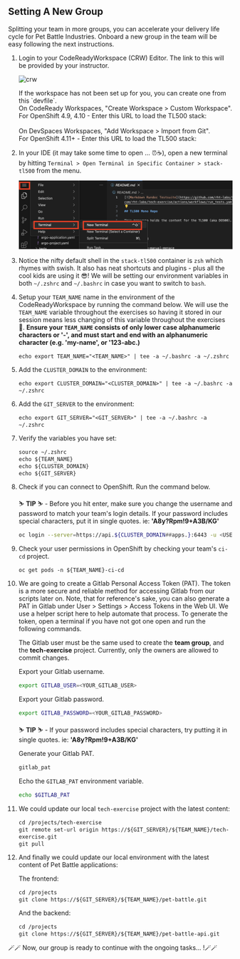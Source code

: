 ## Setting A New Group

Splitting your team in more groups, you can accelerate your delivery life cycle for Pet Battle Industries. Onboard a new group in the
team will be easy following the next instructions.

1. Login to your CodeReadyWorkspace (CRW) Editor. The link to this will be provided by your instructor.

    ![crw](../1-the-manual-menace/images/crw.png)

    <p class="warn">
    If the workspace has not been set up for you, you can create one from this `devfile`.
    </br>
    On CodeReady Workspaces, "Create Workspace > Custom Workspace".
    </br>
    For OpenShift 4.9, 4.10 - Enter this URL to load the TL500 stack:</br>
    <span style="color:blue;"><a id=crw_dev_filelocation href=""></a></span>
    </br>
    On DevSpaces Workspaces, "Add Workspace > Import from Git".
    </br>
    For OpenShift 4.11+ - Enter this URL to load the TL500 stack:</br>
    <span style="color:blue;"><a id=crw_dev_filelocation_4.11 href=""></a></span>
    </p>

2. In your IDE (it may take some time to open ... ⏰☕️), open a new terminal by hitting `Terminal > Open Terminal in Specific Container > stack-tl500` from the menu.

    ![new-terminal](../1-the-manual-menace/images/new-terminal.png)

3. Notice the nifty default shell in the `stack-tl500` container is `zsh` which rhymes with swish. It also has neat shortcuts and plugins - plus all the cool kids are using it 😎! We will be setting our environment variables in both `~/.zshrc` and `~/.bashrc` in case you want to switch to `bash`.

4. Setup your `TEAM_NAME` name in the environment of the CodeReadyWorkspace by running the command below. We will use the `TEAM_NAME` variable throughout the exercises so having it stored in our session means less changing of this variable throughout the exercises 💪. **Ensure your `TEAM_NAME` consists of only lower case alphanumeric characters or '-', and must start and end with an alphanumeric character (e.g. 'my-name',  or '123-abc.)**

    ```bash#test
    echo export TEAM_NAME="<TEAM_NAME>" | tee -a ~/.bashrc -a ~/.zshrc
    ```

5. Add the `CLUSTER_DOMAIN` to the environment:

    ```bash#test
    echo export CLUSTER_DOMAIN="<CLUSTER_DOMAIN>" | tee -a ~/.bashrc -a ~/.zshrc
    ```

6. Add the `GIT_SERVER` to the environment:

    ```bash#test
    echo export GIT_SERVER="<GIT_SERVER>" | tee -a ~/.bashrc -a ~/.zshrc
    ```

7. Verify the variables you have set:

    ```zsh#test
    source ~/.zshrc
    echo ${TEAM_NAME}
    echo ${CLUSTER_DOMAIN}
    echo ${GIT_SERVER}
    ```

8. Check if you can connect to OpenShift. Run the command below.

    <p class="tip">
    ⛷️ <b>TIP</b> ⛷️ - Before you hit enter, make sure you change the username and password to match your team's login details. If your password includes special characters, put it in single quotes. ie: <strong>'A8y?Rpm!9+A3B/KG'</strong>
    </p>

    ```bash
    oc login --server=https://api.${CLUSTER_DOMAIN##apps.}:6443 -u <USER_NAME> -p <PASSWORD>
    ```

9. Check your user permissions in OpenShift by checking your team's `ci-cd` project. 

    ```bash#test
    oc get pods -n ${TEAM_NAME}-ci-cd
    ```

10. We are going to create a Gitlab Personal Access Token (PAT). The token is a more secure and reliable method for accessing Gitlab from our scripts later on. Note, that for reference's sake, you can also generate a PAT in Gitlab under User > Settings > Access Tokens in the Web UI. We use a helper script here to help automate that process. To generate the token, open a terminal if you have not got one open and run the following commands.

    <p class="tip">
    The Gitlab user must be the same used to create the <b>team group</b>, and the <b>tech-exercise</b> project. Currently, only the owners are allowed to commit changes.
    </p>

    Export your Gitlab username.

    ```bash
    export GITLAB_USER=<YOUR_GITLAB_USER>
    ```

    Export your Gitlab password.

    ```bash
    export GITLAB_PASSWORD=<YOUR_GITLAB_PASSWORD>
    ```

    <p class="tip">
    ⛷️ <b>TIP</b> ⛷️ - If your password includes special characters, try putting it in single quotes. ie: <strong>'A8y?Rpm!9+A3B/KG'</strong>
    </p>

    Generate your Gitlab PAT.

    ```bash
    gitlab_pat
    ```

    Echo the `GITLAB_PAT` environment variable.

    ```bash
    echo $GITLAB_PAT
    ```

11. We could update our local `tech-exercise` project with the latest content:

    ```bash#test
    cd /projects/tech-exercise
    git remote set-url origin https://${GIT_SERVER}/${TEAM_NAME}/tech-exercise.git
    git pull
    ```

12. And finally we could update our local environment with the latest content of Pet Battle applications:

    The frontend:

    ```bash#test
    cd /projects
    git clone https://${GIT_SERVER}/${TEAM_NAME}/pet-battle.git
    ```

    And the backend:

    ```bash#test
    cd /projects
    git clone https://${GIT_SERVER}/${TEAM_NAME}/pet-battle-api.git    
    ```

🪄🪄 Now, our group is ready to continue with the ongoing tasks... !🪄🪄
